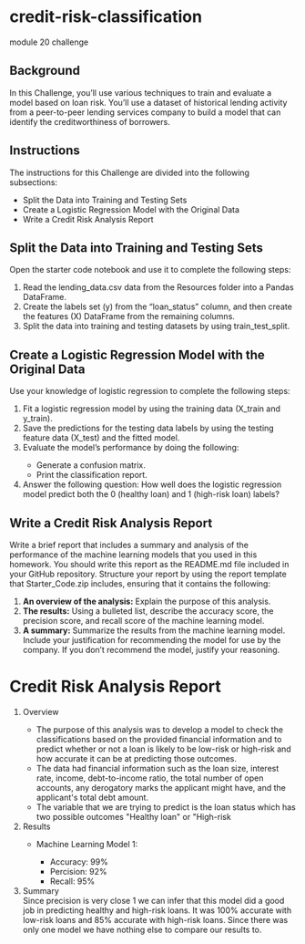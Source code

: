 # credit-risk-classification
module 20 challenge

<h2>Background</h2>
<p>In this Challenge, you’ll use various techniques to train and evaluate a model based on loan risk. You’ll use a dataset of historical lending activity from a peer-to-peer lending services company to build a model that can identify the creditworthiness of borrowers.</p>

<h2>Instructions</h2>
The instructions for this Challenge are divided into the following subsections:
<ul>
<li>Split the Data into Training and Testing Sets</li>
<li>Create a Logistic Regression Model with the Original Data</li>
<li>Write a Credit Risk Analysis Report</li>
</ul>

<h2>Split the Data into Training and Testing Sets</h2>
Open the starter code notebook and use it to complete the following steps:
<ol>
<li>Read the lending_data.csv data from the Resources folder into a Pandas DataFrame.</li>
<li>Create the labels set (y) from the “loan_status” column, and then create the features (X) DataFrame from the remaining columns.</li>
<li>Split the data into training and testing datasets by using train_test_split.</li>
</ol>

<h2>Create a Logistic Regression Model with the Original Data</h2>
Use your knowledge of logistic regression to complete the following steps:
<ol>
<li>Fit a logistic regression model by using the training data (X_train and y_train).</li>
<li>Save the predictions for the testing data labels by using the testing feature data (X_test) and the fitted model.</li>
<li>Evaluate the model’s performance by doing the following:</li>
<ul>
<li>Generate a confusion matrix.</li>
<li>Print the classification report.</li>  
</ul>
<li>Answer the following question: How well does the logistic regression model predict both the 0 (healthy loan) and 1 (high-risk loan) labels?</li>
</ol>

<h2>Write a Credit Risk Analysis Report</h2>
<p>Write a brief report that includes a summary and analysis of the performance of the machine learning models that you used in this homework. You should write this report as the README.md file included in your GitHub repository.
Structure your report by using the report template that Starter_Code.zip includes, ensuring that it contains the following:</p>
<ol>
<li><strong>An overview of the analysis:</strong> Explain the purpose of this analysis.</li>
<li><strong>The results:</strong> Using a bulleted list, describe the accuracy score, the precision score, and recall score of the machine learning model.</li>
<li><strong>A summary:</strong> Summarize the results from the machine learning model. Include your justification for recommending the model for use by the company. If you don’t recommend the model, justify your reasoning.</li>
</ol>

<h1>Credit Risk Analysis Report</h1>
<ol>
<li>Overview</li>
<ul>
<li>The purpose of this analysis was to develop a model to check the classifications based on the provided financial information and to predict whether or not a loan is likely to be low-risk or high-risk and how accurate it can be at predicting those outcomes.</li>
<li>The data had financial information such as the loan size, interest rate, income, debt-to-income ratio, the total number of open accounts, any derogatory marks the applicant might have, and the applicant's total debt amount. </li>
<li>The variable that we are trying to predict is the loan status which has two possible outcomes "Healthy loan" or "High-risk</li>
</ul> 
<li>Results</li>
<ul>
<li>Machine Learning Model 1:</li>
<ul>
<li>Accuracy: 99%</li>
<li>Percision: 92%</li>
<li>Recall: 95%</li>
</ul>
</ul>
<li>Summary</li>
Since precision is very close 1 we can infer that this model did a good job in predicting healthy and high-risk loans. It was 100% accurate with low-risk loans and 85% accurate with high-risk loans. Since there was only one model we have nothing else to compare our results to.
</ol>

